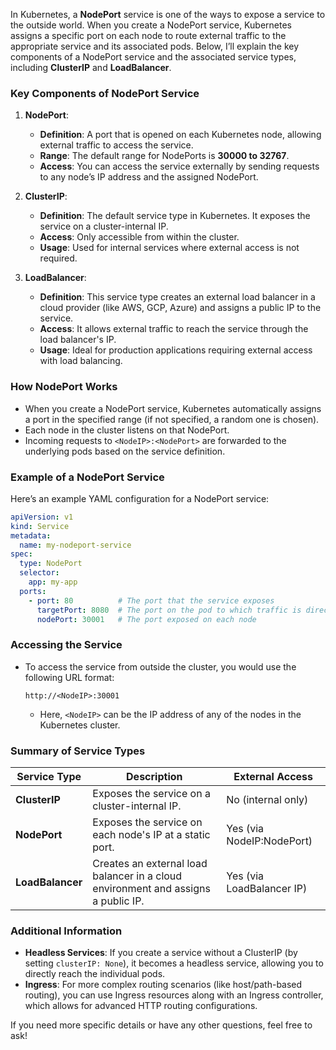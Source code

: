 In Kubernetes, a **NodePort** service is one of the ways to expose a service to the outside world. When you create a NodePort service, Kubernetes assigns a specific port on each node to route external traffic to the appropriate service and its associated pods. Below, I’ll explain the key components of a NodePort service and the associated service types, including **ClusterIP** and **LoadBalancer**.

### Key Components of NodePort Service

1. **NodePort**:
   - **Definition**: A port that is opened on each Kubernetes node, allowing external traffic to access the service.
   - **Range**: The default range for NodePorts is **30000 to 32767**.
   - **Access**: You can access the service externally by sending requests to any node’s IP address and the assigned NodePort.

2. **ClusterIP**:
   - **Definition**: The default service type in Kubernetes. It exposes the service on a cluster-internal IP. 
   - **Access**: Only accessible from within the cluster.
   - **Usage**: Used for internal services where external access is not required.

3. **LoadBalancer**:
   - **Definition**: This service type creates an external load balancer in a cloud provider (like AWS, GCP, Azure) and assigns a public IP to the service.
   - **Access**: It allows external traffic to reach the service through the load balancer's IP.
   - **Usage**: Ideal for production applications requiring external access with load balancing.

### How NodePort Works

- When you create a NodePort service, Kubernetes automatically assigns a port in the specified range (if not specified, a random one is chosen).
- Each node in the cluster listens on that NodePort.
- Incoming requests to `<NodeIP>:<NodePort>` are forwarded to the underlying pods based on the service definition.

### Example of a NodePort Service

Here’s an example YAML configuration for a NodePort service:

```yaml
apiVersion: v1
kind: Service
metadata:
  name: my-nodeport-service
spec:
  type: NodePort
  selector:
    app: my-app
  ports:
    - port: 80          # The port that the service exposes
      targetPort: 8080  # The port on the pod to which traffic is directed
      nodePort: 30001   # The port exposed on each node
```

### Accessing the Service

- To access the service from outside the cluster, you would use the following URL format:
  
  ```
  http://<NodeIP>:30001
  ```

  - Here, `<NodeIP>` can be the IP address of any of the nodes in the Kubernetes cluster.

### Summary of Service Types

| Service Type   | Description                                                                                   | External Access      |
|----------------|-----------------------------------------------------------------------------------------------|-----------------------|
| **ClusterIP**   | Exposes the service on a cluster-internal IP.                                               | No (internal only)    |
| **NodePort**    | Exposes the service on each node's IP at a static port.                                     | Yes (via NodeIP:NodePort) |
| **LoadBalancer**| Creates an external load balancer in a cloud environment and assigns a public IP.           | Yes (via LoadBalancer IP) |

### Additional Information

- **Headless Services**: If you create a service without a ClusterIP (by setting `clusterIP: None`), it becomes a headless service, allowing you to directly reach the individual pods.
- **Ingress**: For more complex routing scenarios (like host/path-based routing), you can use Ingress resources along with an Ingress controller, which allows for advanced HTTP routing configurations.

If you need more specific details or have any other questions, feel free to ask!